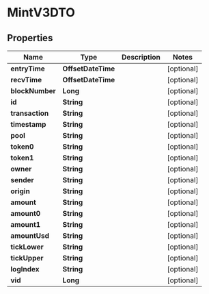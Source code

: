 

# MintV3DTO


## Properties

| Name | Type | Description | Notes |
|------------ | ------------- | ------------- | -------------|
|**entryTime** | **OffsetDateTime** |  |  [optional] |
|**recvTime** | **OffsetDateTime** |  |  [optional] |
|**blockNumber** | **Long** |  |  [optional] |
|**id** | **String** |  |  [optional] |
|**transaction** | **String** |  |  [optional] |
|**timestamp** | **String** |  |  [optional] |
|**pool** | **String** |  |  [optional] |
|**token0** | **String** |  |  [optional] |
|**token1** | **String** |  |  [optional] |
|**owner** | **String** |  |  [optional] |
|**sender** | **String** |  |  [optional] |
|**origin** | **String** |  |  [optional] |
|**amount** | **String** |  |  [optional] |
|**amount0** | **String** |  |  [optional] |
|**amount1** | **String** |  |  [optional] |
|**amountUsd** | **String** |  |  [optional] |
|**tickLower** | **String** |  |  [optional] |
|**tickUpper** | **String** |  |  [optional] |
|**logIndex** | **String** |  |  [optional] |
|**vid** | **Long** |  |  [optional] |




